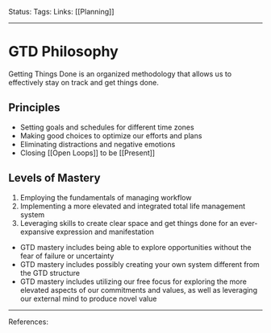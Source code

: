 Status:
Tags:
Links: [[Planning]]
___
# GTD Philosophy
Getting Things Done is an organized methodology that allows us to effectively stay on track and get things done.
## Principles
- Setting goals and schedules for different time zones
- Making good choices to optimize our efforts and plans
- Eliminating distractions and negative emotions
- Closing [[Open Loops]] to be [[Present]]
## Levels of Mastery
1.  Employing the fundamentals of managing workflow
2.  Implementing a more elevated and integrated total life management system
3.  Leveraging skills to create clear space and get things done for an ever-expansive expression and manifestation
-   GTD mastery includes being able to explore opportunities without the fear of failure or uncertainty
-   GTD mastery includes possibly creating your own system different from the GTD structure
-   GTD mastery includes utilizing our free focus for exploring the more elevated aspects of our commitments and values, as well as leveraging our external mind to produce novel value
___
References: